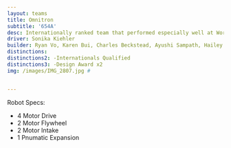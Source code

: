 ```yaml
---
layout: teams
title: Omnitron
subtitle: '654A'
desc: Internationally ranked team that performed especially well at Worlds
driver: Sonika Kiehler
builder: Ryan Vo, Karen Bui, Charles Beckstead, Ayushi Sampath, Hailey Beckstead, Jacob Mitchell, Nex
distinctions: 
distinctions2: -Internationals Qualified
distinctions3: -Design Award x2
img: /images/IMG_2807.jpg #


---
```

Robot Specs:
- 4 Motor Drive
- 2 Motor Flywheel
- 2 Motor Intake
- 1 Pnumatic Expansion
